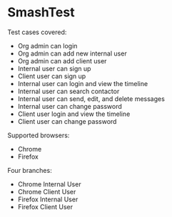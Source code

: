 # SmashTest

Test cases covered: 
- Org admin can login 
- Org admin can add new internal user 
- Org admin can add client user 
- Internal user can sign up 
- Client user can sign up 
- Internal user can login and view the timeline 
- Internal user can search contactor
- Internal user can send, edit, and delete messages
- Internal user can change password
- Client user login and view the timeline 
- Client user can change password

Supported browsers: 
- Chrome 
- Firefox 

Four branches: 
- Chrome Internal User 
- Chrome Client User 
- Firefox Internal User 
- Firefox Client User 
